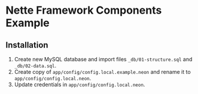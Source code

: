 # Nette Framework Components Example

## Installation

1. Create new MySQL database and import files `_db/01-structure.sql` and `_db/02-data.sql`.
2. Create copy of `app/config/config.local.example.neon` and rename it to `app/config/config.local.neon`.
3. Update credentials in `app/config/config.local.neon`.
